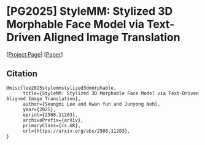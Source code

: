 # [PG2025] StyleMM: Stylized 3D Morphable Face Model via Text-Driven Aligned Image Translation
[[Project Page](https://kwanyun.github.io/stylemm_page/)] [[Paper](https://arxiv.org/abs/2508.11203)]


## Citation
```
@misc{lee2025stylemmstylized3dmorphable,
      title={StyleMM: Stylized 3D Morphable Face Model via Text-Driven Aligned Image Translation}, 
      author={Seungmi Lee and Kwan Yun and Junyong Noh},
      year={2025},
      eprint={2508.11203},
      archivePrefix={arXiv},
      primaryClass={cs.GR},
      url={https://arxiv.org/abs/2508.11203}, 
}
```
